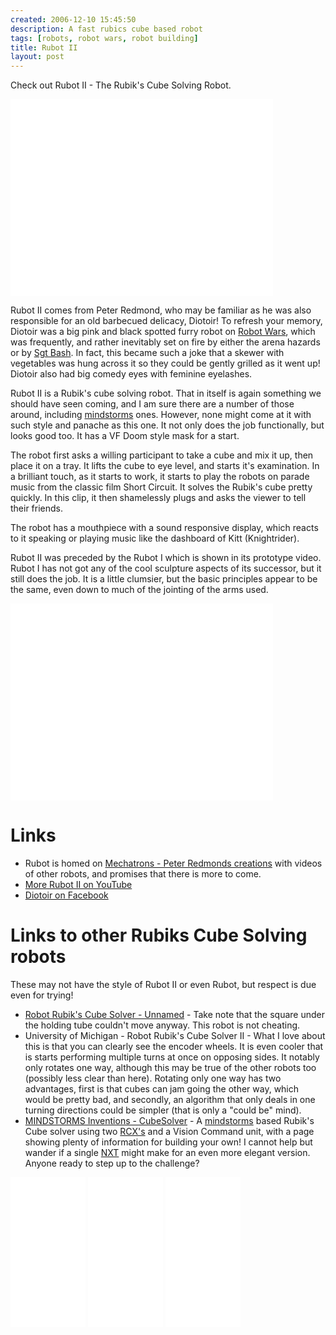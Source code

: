 ```yaml
---
created: 2006-12-10 15:45:50
description: A fast rubics cube based robot
tags: [robots, robot wars, robot building]
title: Rubot II
layout: post
---
```

Check out Rubot II - The Rubik's Cube Solving Robot.

<iframe width="420" height="315" src="//www.youtube.com/embed/jkft2qaKv_o?rel=0" frameborder="0" allowfullscreen="yes"></iframe>

Rubot II comes from Peter Redmond, who may be familiar as he was also responsible for an old barbecued delicacy, Diotoir! To refresh your memory, Diotoir was a big pink and black spotted furry robot on [Robot Wars](/wiki/robot_wars.html "The british robot smashing TV series."), which was frequently, and rather inevitably set on fire by either the arena hazards or by [Sgt Bash](/wiki/sgt_bash.html "Sgt Bash"). In fact, this became such a joke that a skewer with vegetables was hung across it so they could be gently grilled as it went up! Diotoir also had big comedy eyes with feminine eyelashes.

Rubot II is a Rubik's cube solving robot. That in itself is again something we should have seen coming, and I am sure there are a number of those around, including [mindstorms](/wiki/mindstorms.html "A Robotic construction toy system from Lego") ones. However, none might come at it with such style and panache as this one. It not only does the job functionally, but looks good too. It has a VF Doom style mask for a start.

The robot first asks a willing participant to take a cube and mix it up, then place it on a tray. It lifts the cube to eye level, and starts it's examination. In a brilliant touch, as it starts to work, it starts to play the robots on parade music from the classic film Short Circuit. It solves the Rubik's cube pretty quickly. In this clip, it then shamelessly plugs and asks the viewer to tell their friends.

The robot has a mouthpiece with a sound responsive display, which reacts to it speaking or playing music like the dashboard of Kitt (Knightrider).

Rubot II was preceded by the Rubot I which is shown in its prototype video. Rubot I has not got any of the cool sculpture aspects of its successor, but it still does the job. It is a little clumsier, but the basic principles appear to be the same, even down to much of the jointing of the arms used.

<iframe width="420" height="315" src="//www.youtube.com/embed/YgrYUTy5Q14?rel=0" frameborder="0" allowfullscreen="true"></iframe>

# Links

* Rubot is homed on [Mechatrons - Peter Redmonds creations](http://www.mechatrons.com) with videos of other robots, and promises that there is more to come.
* [More Rubot II on YouTube](http://youtube.com/watch?v=i25cfdcum7U)
* [Diotoir on Facebook](https://www.facebook.com/DiotoirRobot/)

# Links to other Rubiks Cube Solving robots

These may not have the style of Rubot II or even Rubot, but respect is due even for trying!

* [Robot Rubik's Cube Solver - Unnamed](http://www.youtube.com/watch?v=r5r-_TsEaLM&amp;NR) - Take note that the square under the holding tube couldn't move anyway. This robot is not cheating.
* University of Michigan - Robot Rubik's Cube Solver II - What I love about this is that you can clearly see the encoder wheels. It is even cooler that is starts performing multiple turns at once on opposing sides. It notably only rotates one way, although this may be true of the other robots too (possibly less clear than here). Rotating only one way has two advantages, first is that cubes can jam going the other way, which would be pretty bad, and secondly, an algorithm  that only deals in one turning directions could be simpler (that is only a "could be" mind).
* [MINDSTORMS Inventions - CubeSolver](https://www.youtube.com/watch?v=c1h0KrS63rM) - A [mindstorms](/wiki/mindstorms "A Robotic construction toy system from Lego") based Rubik's Cube solver using two [RCX's](/wiki/lego_rcx "The Lego Robot Command Explorer") and a Vision Command unit, with a page showing plenty of information for building your own! I cannot help but wander if a single [NXT](/wiki/nxt "Legos NeXT generation robotics kit") might make for an even more elegant version. Anyone ready to step up to the challenge?


<iframe style="width:120px;height:240px;" marginwidth="0" marginheight="0" scrolling="no" frameborder="0" src="//ws-eu.amazon-adsystem.com/widgets/q?ServiceVersion=20070822&OneJS=1&Operation=GetAdHtml&MarketPlace=GB&source=ss&ref=as_ss_li_til&ad_type=product_link&tracking_id=orionrobots-21&marketplace=amazon&region=GB&placement=B01D8KOZF4&asins=B01D8KOZF4&linkId=5e31910339bc64587ceb3fdaddcf90bd&show_border=true&link_opens_in_new_window=true"></iframe>

<iframe style="width:120px;height:240px;" marginwidth="0" marginheight="0" scrolling="no" frameborder="0" src="//ws-eu.amazon-adsystem.com/widgets/q?ServiceVersion=20070822&OneJS=1&Operation=GetAdHtml&MarketPlace=GB&source=ss&ref=as_ss_li_til&ad_type=product_link&tracking_id=orionrobots-21&marketplace=amazon&region=GB&placement=B01G8WUGWU&asins=B01G8WUGWU&linkId=b0177f40a45270bc688ad07eb216b729&show_border=true&link_opens_in_new_window=true"></iframe>

<iframe style="width:120px;height:240px;" marginwidth="0" marginheight="0" scrolling="no" frameborder="0" src="//ws-eu.amazon-adsystem.com/widgets/q?ServiceVersion=20070822&OneJS=1&Operation=GetAdHtml&MarketPlace=GB&source=ss&ref=as_ss_li_til&ad_type=product_link&tracking_id=orionrobots-21&marketplace=amazon&region=GB&placement=B075FJ767N&asins=B075FJ767N&linkId=d90845f0e292e3bd66ee9a8955f85ce5&show_border=true&link_opens_in_new_window=true"></iframe>